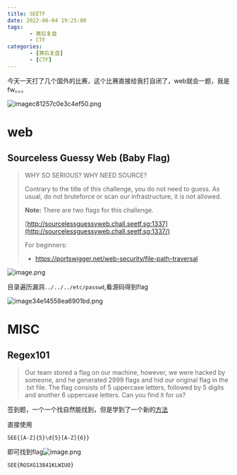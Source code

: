```yaml
---
title: SEETF
date: 2022-06-04 19:25:00
tags:
       - 赛后复盘
       - CTF
categories: 
       - [赛后复盘]
       - [CTF]
---
```


今天一天打了几个国外的比赛，这个比赛直接给我打自闭了，web就会一题，我是fw。。。

![imagec81257c0e3c4ef50.png](https://z4a.net/images/2022/06/10/imagec81257c0e3c4ef50.png)

<!--more-->

# web

## Sourceless Guessy Web (Baby Flag)

> WHY SO SERIOUS? WHY NEED SOURCE?
>
> Contrary to the title of this challenge, you do not need to guess. As usual, do not bruteforce or scan our infrastructure, it is not allowed.
>
> **Note:** There are two flags for this challenge.
>
> [http://sourcelessguessyweb.chall.seetf.sg:1337](http://sourcelessguessyweb.chall.seetf.sg:1337/)
>
> For beginners:
>
> - https://portswigger.net/web-security/file-path-traversal

![image.png](https://z4a.net/images/2022/06/04/image.png)

目录遍历漏洞`../../../etc/passwd`,看源码得到flag

![image34e14558ea6901bd.png](https://z4a.net/images/2022/06/04/image34e14558ea6901bd.png)

# MISC

## Regex101

> Our team stored a flag on our machine, however, we were hacked by someone, and he generated 2999 flags and hid our original flag in the .txt file. The flag consists of 5 uppercase letters, followed by 5 digits and another 6 uppercase letters. Can you find it for us?

签到题，一个一个找自然能找到，但是学到了一个新的[方法](https://regexr.com/)

直接使用

```
SEE{[A-Z]{5}\d{5}[A-Z]{6}}
```

即可找到flag![image.png](https://z4a.net/images/2022/06/10/image.png)

```
SEE{RGSXG13841KLWIUO}
```

